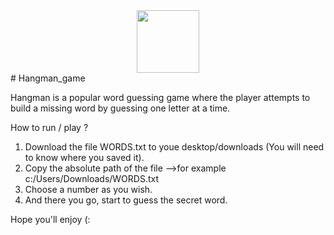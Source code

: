 <div id="header" align="center">
  <img src="https://media.giphy.com/media/M9gbBd9nbDrOTu1Mqx/giphy.gif" width="100"/>
</div>
# Hangman_game

Hangman is a popular word guessing game where the player attempts to build a missing word by guessing one letter at a time.

How to run / play ? 
1. Download the file WORDS.txt to youe desktop/downloads (You will need to know where you saved it).
2. Copy the absolute path of the file -->for example c:/Users/Downloads/WORDS.txt
3. Choose a number as you wish.
4. And there you go, start to guess the secret word. 

Hope you'll enjoy (:
